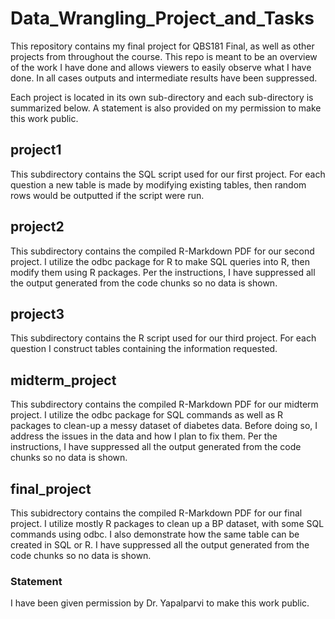 # Data_Wrangling_Project_and_Tasks

This repository contains my final project for QBS181 Final, as well as other projects from throughout the course. This repo is meant to be an overview of the work I have done and allows viewers to easily observe what I have done. In all cases outputs and intermediate results have been suppressed.

Each project is located in its own sub-directory and each sub-directory is summarized below. A statement is also provided on my permission to make this work public.

## project1

This subdirectory contains the SQL script used for our first project. For each question a new table is made by modifying existing tables, then random rows would be outputted if the script were run.

## project2

This subdirectory contains the compiled R-Markdown PDF for our second project. I utilize the odbc package for R to make SQL queries into R, then modify them using R packages. Per the instructions, I have suppressed all the output generated from the code chunks so no data is shown.

## project3

This subdirectory contains the R script used for our third project. For each question I construct tables containing the information requested.

## midterm_project

This subdirectory contains the compiled R-Markdown PDF for our midterm project. I utilize the odbc package for SQL commands as well as R packages to clean-up a messy dataset of diabetes data. Before doing so, I address the issues in the data and how I plan to fix them. Per the instructions, I have suppressed all the output generated from the code chunks so no data is shown.

## final_project

This subidrectory contains the compiled R-Markdown PDF for our final project. I utilize mostly R packages to clean up a BP dataset, with some SQL commands using odbc. I also demonstrate how the same table can be created in SQL or R. I have suppressed all the output generated from the code chunks so no data is shown.


### Statement

I have been given permission by Dr. Yapalparvi to make this work public.